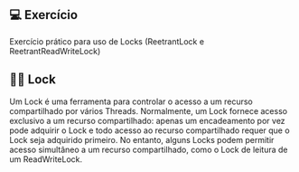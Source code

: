## 💻 Exercício
Exercício prático para uso de Locks (ReetrantLock e ReetrantReadWriteLock)

## 👨‍💻 Lock
Um Lock é uma ferramenta para controlar o acesso a um recurso compartilhado por vários Threads. Normalmente, um Lock fornece acesso exclusivo a um recurso compartilhado: apenas um encadeamento por vez pode adquirir o Lock e todo acesso ao recurso compartilhado requer que o Lock seja adquirido primeiro. No entanto, alguns Locks podem permitir acesso simultâneo a um recurso compartilhado, como o Lock de leitura de um ReadWriteLock.
